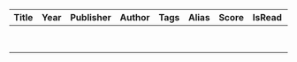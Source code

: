 
| Title | Year | Publisher | Author | Tags | Alias | Score | IsRead | Notes | Contribution |
|:----- |:----:|:---------:|:------:|:---- |:-----:|:-----:|:------:| :-----: | ------------ |
|       |      |           |        |      |       |       |        |       |              |
|       |      |           |        |      |       |       |        |       |              |
|       |      |           |        |      |       |       |        |       |              |
|       |      |           |        |      |       |       |        |       |              |
|       |      |           |        |      |       |       |        |       |              |
|       |      |           |        |      |       |       |        |       |              |
|       |      |           |        |      |       |       |        |       |              |
|       |      |           |        |      |       |       |        |       |              |


